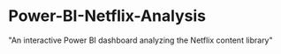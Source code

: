 # Power-BI-Netflix-Analysis
"An interactive Power BI dashboard analyzing the Netflix content library"
